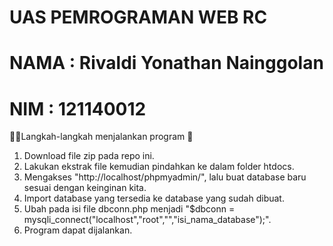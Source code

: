 # UAS PEMROGRAMAN WEB RC
# NAMA : Rivaldi Yonathan Nainggolan
# NIM  : 121140012


✍🏾Langkah-langkah menjalankan program 🌟 
1. Download file zip pada repo ini.
2. Lakukan ekstrak file kemudian pindahkan ke dalam folder htdocs.
3. Mengakses "http://localhost/phpmyadmin/", lalu buat database baru sesuai dengan keinginan kita.
4. Import database yang tersedia ke database yang sudah dibuat.
5. Ubah pada isi file dbconn.php menjadi "$dbconn = mysqli_connect("localhost","root","","isi_nama_database");".
6. Program dapat dijalankan.